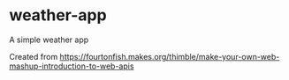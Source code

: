 # weather-app
A simple weather app

Created from https://fourtonfish.makes.org/thimble/make-your-own-web-mashup-introduction-to-web-apis
